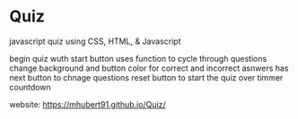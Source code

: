 # Quiz
javascript quiz using CSS, HTML, & Javascript

begin quiz wuth start button
uses function to cycle through questions
change background and button color for correct and incorrect asnwers
has next button to chnage questions
reset button to start the quiz over 
timmer countdown 
 
 website: https://mhubert91.github.io/Quiz/ 



